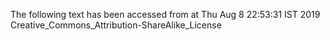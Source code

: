 The following text has been accessed from at Thu Aug 8 22:53:31 IST 2019
Creative_Commons_Attribution-ShareAlike_License
